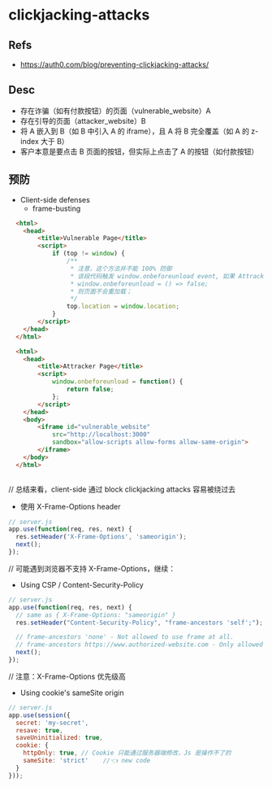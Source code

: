 # clickjacking-attacks

## Refs
- https://auth0.com/blog/preventing-clickjacking-attacks/

## Desc
- 存在诈骗（如有付款按钮）的页面（vulnerable_website）A
- 存在引导的页面（attacker_website）B
- 将 A 嵌入到 B（如 B 中引入 A 的 iframe），且 A 将 B 完全覆盖（如 A 的 z-index 大于 B）
- 客户本意是要点击 B 页面的按钮，但实际上点击了 A 的按钮（如付款按钮）

## 预防
- Client-side defenses
  - frame-busting
```html
  <html>
    <head>
        <title>Vulnerable Page</title>
        <script>
            if (top != window) {
                /** 
                 * 注意，这个方法并不能 100% 防御
                 * 该段代码触发 window.onbeforeunload event, 如果 Attracker Page 重写了该事件：
                 * window.onbeforeunload = () => false;
                 * 则页面不会重加载；
                 */
                top.location = window.location;
            }
        </script>
    </head>
  </html>

  <html>
    <head>
        <title>Attracker Page</title>
        <script>
            window.onbeforeunload = function() {
                return false;
            };
        </script>
    </head>
    <body>
        <iframe id="vulnerable_website" 
            src="http://localhost:3000" 
            sandbox="allow-scripts allow-forms allow-same-origin">
        </iframe>
    </body>
  </html>
  
```
// 总结来看，client-side 通过 block clickjacking attacks 容易被绕过去
  - 使用 X-Frame-Options header
```js
// server.js
app.use(function(req, res, next) {
  res.setHeader('X-Frame-Options', 'sameorigin');
  next();
});
```
// 可能遇到浏览器不支持 X-Frame-Options，继续：
- Using CSP / Content-Security-Policy
```js
// server.js
app.use(function(req, res, next) {
  // same as { X-Frame-Options: "sameorigin" }
  res.setHeader("Content-Security-Policy", "frame-ancestors 'self';");

  // frame-ancestors 'none' - Not allowed to use frame at all.
  // frame-ancestors https://www.authorized-website.com - Only allowed at specific websit.
  next();
});
```
// 注意：X-Frame-Options 优先级高
- Using cookie's sameSite origin
```js
// server.js
app.use(session({
  secret: 'my-secret',
  resave: true,
  saveUninitialized: true,
  cookie: {
    httpOnly: true, // Cookie 只能通过服务器端修改，Js 是操作不了的
    sameSite: 'strict'    //👈 new code
  }
}));
```